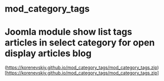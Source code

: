 # mod_category_tags 
# Joomla module show list tags articles in select category for open display articles blog

(https://korenevskiy.github.io/mod_category_tags/mod_category_tags.zip)[https://korenevskiy.github.io/mod_category_tags/mod_category_tags.zip]
